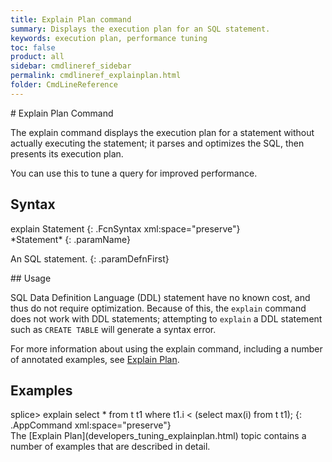 ```yaml
---
title: Explain Plan command
summary: Displays the execution plan for an SQL statement.
keywords: execution plan, performance tuning
toc: false
product: all
sidebar: cmdlineref_sidebar
permalink: cmdlineref_explainplan.html
folder: CmdLineReference
---
```

<section>
<div class="TopicContent" data-swiftype-index="true" markdown="1">
# Explain Plan Command

The <span class="AppCommand">explain</span> command displays the
execution plan for a statement without actually executing the statement;
it parses and optimizes the SQL, then presents its execution plan.

You can use this to tune a query for improved performance.

## Syntax

<div class="fcnWrapperWide" markdown="1">
    explain Statement
{: .FcnSyntax xml:space="preserve"}

</div>
<div class="paramList" markdown="1">
*Statement*
{: .paramName}

An SQL statement.
{: .paramDefnFirst}

</div>
## Usage

SQL Data Definition Language (DDL) statement have no known cost, and
thus do not require optimization. Because of this, the `explain` command
does not work with DDL statements; attempting to `explain` a DDL
statement such as `CREATE TABLE` will generate a syntax error.

For more information about using the explain command, including a number
of annotated examples, see [Explain
Plan](developers_tuning_explainplan.html).

## Examples

<div class="preWrapperWide" markdown="1">
    splice> explain select * from t t1 where t1.i < (select max(i) from t t1);
{: .AppCommand xml:space="preserve"}

</div>
The [Explain Plan](developers_tuning_explainplan.html) topic contains a
number of examples that are described in detail.

</div>
</section>

